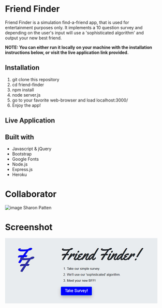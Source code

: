 # Friend Finder
Friend Finder is a simulation find-a-friend app, that is used for entertainment purposes only. It implements a 10 question survey and depending on the user's input will use a 'sophisticated algorithm' and output your new best friend.

__NOTE: You can either run it locally on your machine with the installation instructions below, or visit the live application link provided.__

## Installation
1) git clone this repository
2) cd friend-finder
3) npm install
4) node server.js
5) go to your favorite web-browser and load localhost:3000/
6) Enjoy the app!

## Live Application

## Built with
* Javascript & jQuery
* Bootstrap
* Google Fonts
* Node.js
* Express.js
* Heroku

# Collaborator
 ![image](https://via.placeholder.com/100)
   Sharon Patten

# Screenshot
![image](./assets/images/FriendFinder01.jpg)
